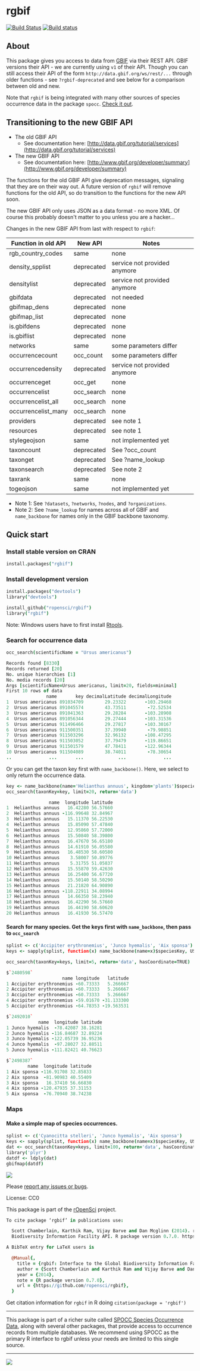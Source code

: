 rgbif
=====

[![Build Status](https://api.travis-ci.org/ropensci/rgbif.png?branch=master)](https://travis-ci.org/ropensci/rgbif)
[![Build status](https://ci.appveyor.com/api/projects/status/jili6du1ssi4ktbg/branch/master)](https://ci.appveyor.com/project/sckott/rgbif/branch/master)

## About

This package gives you access to data from [GBIF](http://www.gbif.org/) via their REST API. GBIF versions their API - we are currently using `v1` of their API. Though you can still access their API of the form `http://data.gbif.org/ws/rest/...` through older functions - see `?rgbif-deprecated` and see below for a comparison between old and new.

Note that `rgbif` is being integrated with many other sources of species occurrence data in the package `spocc`. [Check it out](https://github.com/ropensci/spocc).

## Transitioning to the new GBIF API

+ The old GBIF API
	+ See documentation here: [http://data.gbif.org/tutorial/services](http://data.gbif.org/tutorial/services)
+ The new GBIF API
	+ See documentation here: [http://www.gbif.org/developer/summary](http://www.gbif.org/developer/summary)

The functions for the old GBIF API give deprecation messages, signaling that they are on their way out. A future version of `rgbif` will remove functions for the old API, so do transition to the functions for the new API soon.

The new GBIF API only uses JSON as a data format - no more XML. Of course this probably doesn't matter to you unless you are a hacker...

Changes in the new GBIF API from last with respect to `rgbif`:

| Function in old API | New API | Notes |
| ------ | ------- | ------ |
| rgb_country_codes | same | none |
| density_spplist | deprecated | service not provided anymore |
| densitylist | deprecated | service not provided anymore |
| gbifdata | deprecated | not needed |
| gbifmap_dens | deprecated | none |
| gbifmap_list | deprecated | none |
| is.gbifdens | deprecated | none |
| is.gbiflist | deprecated | none |
| networks | same | some parameters differ |
| occurrencecount | occ_count | some parameters differ |
| occurrencedensity | deprecated | service not provided anymore |
| occurrenceget | occ_get | none |
| occurrencelist | occ_search | none |
| occurrencelist_all | occ_search | none |
| occurrencelist_many | occ_search | none |
| providers | deprecated | see note 1 |
| resources | deprecated | see note 1 |
| stylegeojson | same | not implemented yet |
| taxoncount | deprecated | See ?occ_count |
| taxonget | deprecated | See ?name_lookup |
| taxonsearch | deprecated | See note 2 |
| taxrank | same | none |
| togeojson | same | not implemented yet |

* Note 1: See `?datasets`, `?networks`, `?nodes`, and `?organizations`.
* Note 2: See `?name_lookup` for names across all of GBIF and `name_backbone` for names only in the GBIF backbone taxonomy.

## Quick start

### Install stable version on CRAN

```coffee
install.packages("rgbif")
```

### Install development version

```coffee
install.packages("devtools")
library("devtools")

install_github("ropensci/rgbif")
library("rgbif")
```

Note: Windows users have to first install [Rtools](http://cran.r-project.org/bin/windows/Rtools/).

### Search for occurrence data

```coffee
occ_search(scientificName = "Ursus americanus")
```

```coffee
Records found [8330]
Records returned [20]
No. unique hierarchies [1]
No. media records [20]
Args [scientificName=Ursus americanus, limit=20, fields=minimal]
First 10 rows of data
               name       key decimalLatitude decimalLongitude
1  Ursus americanus 891034709        29.23322       -103.29468
2  Ursus americanus 891045574        43.73511        -72.52534
3  Ursus americanus 891041363        29.28284       -103.28908
4  Ursus americanus 891056344        29.27444       -103.31536
5  Ursus americanus 911496466        29.27817       -103.30167
6  Ursus americanus 911500351        37.39940        -79.98851
7  Ursus americanus 911503296        32.96132       -108.47295
8  Ursus americanus 911503052        37.79479       -119.86651
9  Ursus americanus 911501579        47.78411       -122.96344
10 Ursus americanus 911504089        38.74011        -78.30654
..              ...       ...             ...              ...
```

Or you can get the taxon key first with `name_backbone()`. Here, we select to only return the occurrence data.

```coffee
key <- name_backbone(name='Helianthus annuus', kingdom='plants')$speciesKey
occ_search(taxonKey=key, limit=20, return='data')
```

```coffee
                name  longitude latitude
1  Helianthus annuus   16.42280 56.57660
2  Helianthus annuus -116.99648 32.84967
3  Helianthus annuus   15.11370 56.22530
4  Helianthus annuus   15.85090 57.47840
5  Helianthus annuus   12.95860 57.72000
6  Helianthus annuus   15.50840 58.39800
7  Helianthus annuus   16.47670 56.65180
8  Helianthus annuus   14.61910 56.05580
9  Helianthus annuus   16.48530 58.60580
10 Helianthus annuus    3.58007 50.89776
11 Helianthus annuus    5.31755 51.05837
12 Helianthus annuus   15.55870 59.42630
13 Helianthus annuus   16.25400 56.67720
14 Helianthus annuus   15.50140 58.50290
15 Helianthus annuus   21.21820 64.90890
16 Helianthus annuus -118.22911 34.08994
17 Helianthus annuus   14.66350 58.23940
18 Helianthus annuus   16.42290 56.57660
19 Helianthus annuus   16.44190 58.60620
20 Helianthus annuus   16.41930 56.57470
```

#### Search for many species. Get the keys first with `name_backbone`, then pass to `occ_search`

```coffee
splist <- c('Accipiter erythronemius', 'Junco hyemalis', 'Aix sponsa')
keys <- sapply(splist, function(x) name_backbone(name=x)$speciesKey, USE.NAMES=FALSE)

occ_search(taxonKey=keys, limit=5, return='data', hasCoordinate=TRUE)

$`2480598`
                     name longitude   latitude
1 Accipiter erythronemius -60.73333   5.266667
2 Accipiter erythronemius -60.73333   5.266667
3 Accipiter erythronemius -60.73333   5.266667
4 Accipiter erythronemius -59.01670 -31.133300
5 Accipiter erythronemius -64.78353 -19.563531

$`2492010`
            name  longitude latitude
1 Junco hyemalis  -78.42087 38.16281
2 Junco hyemalis -116.84687 32.89224
3 Junco hyemalis -122.05739 36.95236
4 Junco hyemalis  -97.28027 32.88511
5 Junco hyemalis -111.82421 40.76623

$`2498387`
        name  longitude latitude
1 Aix sponsa -116.91708 32.85833
2 Aix sponsa  -81.90983 40.55409
3 Aix sponsa   16.37410 56.66830
4 Aix sponsa -120.47935 37.31153
5 Aix sponsa  -76.70940 38.74238
```

### Maps

#### Make a simple map of species occurrences.

```coffee
splist <- c('Cyanocitta stelleri', 'Junco hyemalis', 'Aix sponsa')
keys <- sapply(splist, function(x) name_backbone(name=x)$speciesKey, USE.NAMES=FALSE)
dat <- occ_search(taxonKey=keys, limit=100, return='data', hasCoordinate=TRUE)
library('plyr')
datdf <- ldply(dat)
gbifmap(datdf)
```

![](inst/assets/img/gbifmap.png)

Please [report any issues or bugs](https://github.com/ropensci/rgbif/issues).

License: CC0

This package is part of the [rOpenSci](http://ropensci.org/packages) project.

```coffee
To cite package ‘rgbif’ in publications use:

  Scott Chamberlain, Karthik Ram, Vijay Barve and Dan Mcglinn (2014). rgbif: Interface to the Global
  Biodiversity Information Facility API. R package version 0.7.0. https://github.com/ropensci/rgbif

A BibTeX entry for LaTeX users is

  @Manual{,
    title = {rgbif: Interface to the Global Biodiversity Information Facility API},
    author = {Scott Chamberlain and Karthik Ram and Vijay Barve and Dan Mcglinn},
    year = {2014},
    note = {R package version 0.7.0},
    url = {https://github.com/ropensci/rgbif},
  }
```
Get citation information for `rgbif` in R doing `citation(package = 'rgbif')`

---
  
This package is part of a richer suite called [SPOCC Species Occurrence Data](https://github.com/ropensci/spocc), along with several other packages, that provide access to occurrence records from multiple databases. We recommend using SPOCC as the primary R interface to rgbif unless your needs are limited to this single source.    

---


[![](http://ropensci.org/public_images/github_footer.png)](http://ropensci.org)
